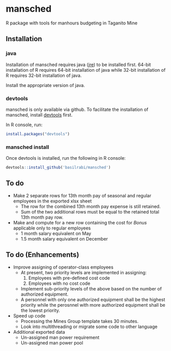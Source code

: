 mansched
========

R package with tools for manhours budgeting in Taganito Mine

Installation
------------

### java

Installation of mansched requires java ([jre](https://java.com/inc/BrowserRedirect1.jsp?locale=en)) to be installed first. 64-bit installation of R requires 64-bit installation of java while 32-bit installation of R requires 32-bit installation of java.

Install the appropriate version of java.

### devtools

mansched is only available via github. To facilitate the installation of mansched, install [devtools](https://github.com/hadley/devtools) first.

In R console, run:

``` r
install.packages("devtools")
```

### mansched install

Once devtools is installed, run the following in R console:

``` r
devtools::install_github('basilrabi/mansched')
```

To do
-----

-   Make 2 separate rows for 13th month pay of seasonal and regular employees in the exported xlsx sheet
    -   The row for the combined 13th month pay expense is still retained.
    -   Sum of the two additional rows must be equal to the retained total 13th month pay row.
-   Make and compute for a new row containing the cost for *Bonus* applicable only to regular employees
    -   1 month salary equivalent on May
    -   1.5 month salary equivalent on December

To do (Enhancements)
--------------------

-   Improve assigning of operator-class employees
    -   At present, two priority levels are implemented in assigning:
        1.  Employees with pre-defined cost code
        2.  Employees with no cost code
    -   Implement sub-priority levels of the above based on the number of authorized equipment.
    -   A personnel with only one authorized equipment shall be the highest priority while the perosnnel with more authorized equipment shall be the lowest priority.
-   Speed up code
    -   Processing the Mines Group template takes 30 minutes.
    -   Look into multithreading or migrate some code to other language
-   Additional exported data
    -   Un-assigned man power requirement
    -   Un-assigned man power pool
